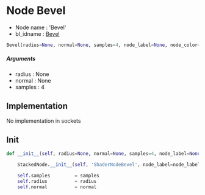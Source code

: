 # Node Bevel

- Node name : 'Bevel'
- bl_idname : [Bevel](https://docs.blender.org/api/current/bpy.types.Bevel.html)


``` python
Bevel(radius=None, normal=None, samples=4, node_label=None, node_color=None)
```
##### Arguments

- radius : None
- normal : None
- samples : 4

## Implementation

No implementation in sockets

## Init

``` python
def __init__(self, radius=None, normal=None, samples=4, node_label=None, node_color=None):

    StackedNode.__init__(self, 'ShaderNodeBevel', node_label=node_label, node_color=node_color)

    self.samples         = samples
    self.radius          = radius
    self.normal          = normal
```
